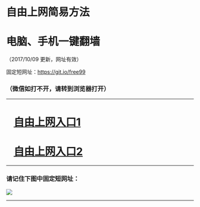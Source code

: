 ﻿# 自由上网简易方法

# 电脑、手机一键翻墙

（2017/10/09 更新，网址有效）

固定短网址：https://git.io/free99

### （微信如打不开，请转到浏览器打开）


***





# &nbsp;&nbsp; <a href="http://ft403927968.fwq-tz-1001.info/fwqtz01.html?t=100900110461 " target="_blank">自由上网入口1</a>
# &nbsp;&nbsp; <a href="http://ft32330831.fwq-tz-1002.info/fwqtz02.html?t=100900132504 " target="_blank">自由上网入口2</a>
***

### 请记住下图中固定短网址：

<img src="https://s3-us-west-2.amazonaws.com/fwq-1001/yjfq-20170905okok.png" /> 


***

